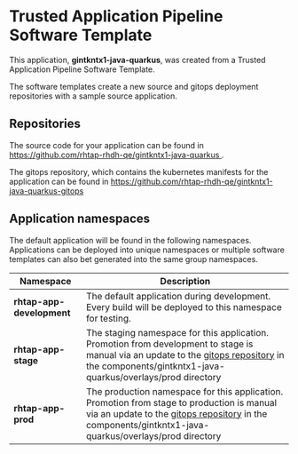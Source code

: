 # Trusted Application Pipeline Software Template

This application, **gintkntx1-java-quarkus**, was created from a Trusted Application Pipeline Software Template.

The software templates create a new source and gitops deployment repositories with a sample source application. 

## Repositories

The source code for your application can be found in [https://github.com/rhtap-rhdh-qe/gintkntx1-java-quarkus ](https://github.com/rhtap-rhdh-qe/gintkntx1-java-quarkus ).
 
The gitops repository, which contains the kubernetes manifests for the application can be found in 
[https://github.com/rhtap-rhdh-qe/gintkntx1-java-quarkus-gitops ](https://github.com/rhtap-rhdh-qe/gintkntx1-java-quarkus-gitops ) 

## Application namespaces 

The default application will be found in the following namespaces. Applications can be deployed into unique namespaces or multiple software templates can also bet generated into the same group namespaces.  

|  Namespace   |  Description   |  
| -------- | -------- |   
| **rhtap-app-development** | The default application during development. Every build will be deployed to this namespace for testing. | 
| **rhtap-app-stage** | The staging namespace for this application. Promotion from development to stage is manual via an update to the [gitops repository](https://github.com/rhtap-rhdh-qe/gintkntx1-java-quarkus-gitops ) in the components/gintkntx1-java-quarkus/overlays/prod directory |  
| **rhtap-app-prod** | The production namespace for this application. Promotion from stage to production is manual via an update to the [gitops repository](https://github.com/rhtap-rhdh-qe/gintkntx1-java-quarkus-gitops ) in the components/gintkntx1-java-quarkus/overlays/prod directory | 